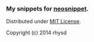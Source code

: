 ### My snippets for [neosnippet](https://github.com/Shougo/neosnippet).

Distributed under [MIT License](http://opensource.org/licenses/MIT).

Copyright (c) 2014 rhysd
